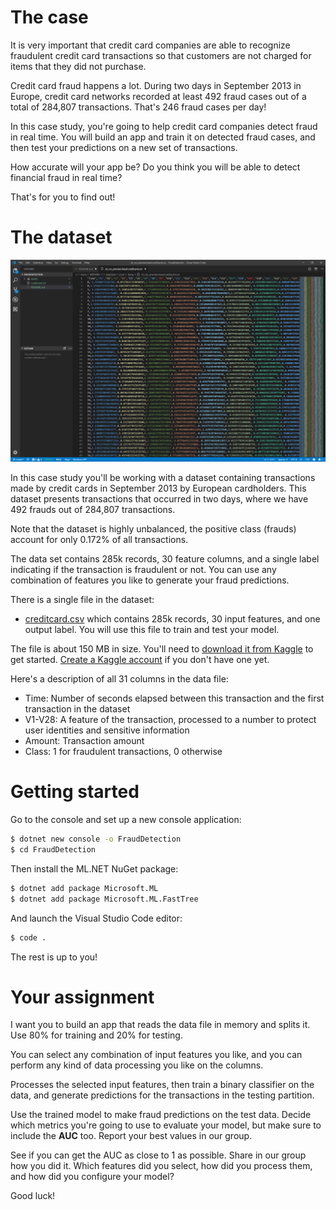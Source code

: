 # The case

It is very important that credit card companies are able to recognize fraudulent credit card transactions so that customers are not charged for items that they did not purchase.

Credit card fraud happens a lot. During two days in September 2013 in Europe, credit card networks recorded at least 492 fraud cases out of a total of 284,807 transactions. That's 246 fraud cases per day!

In this case study, you're going to help credit card companies detect fraud in real time. You will build an app and train it on detected fraud cases, and then test your predictions on a new set of transactions. 

How accurate will your app be? Do you think you will be able to detect financial fraud in real time? 

That's for you to find out! 

# The dataset

![The dataset](./assets/data.png)

In this case study you'll be working with a dataset containing transactions made by credit cards in September 2013 by European cardholders. This dataset presents transactions that occurred in two days, where we have 492 frauds out of 284,807 transactions. 

Note that the dataset is highly unbalanced, the positive class (frauds) account for only 0.172% of all transactions.

The data set contains 285k records, 30 feature columns, and a single label indicating if the transaction is fraudulent or not. You can use any combination of features you like to generate your fraud predictions.

There is a single file in the dataset:
* [creditcard.csv](https://www.kaggle.com/mlg-ulb/creditcardfraud/downloads/creditcard.csv/3) which contains 285k records, 30 input features, and one output label. You will use this file to train and test your model.

The file is about 150 MB in size. You'll need to [download it from Kaggle](https://www.kaggle.com/mlg-ulb/creditcardfraud/downloads/creditcard.csv/3) to get started. [Create a Kaggle account](https://www.kaggle.com/account/login) if you don't have one yet. 

Here's a description of all 31 columns in the data file:
* Time: Number of seconds elapsed between this transaction and the first transaction in the dataset
* V1-V28: A feature of the transaction, processed to a number to protect user identities and sensitive information
* Amount: Transaction amount
* Class: 1 for fraudulent transactions, 0 otherwise

# Getting started
Go to the console and set up a new console application:

```bash
$ dotnet new console -o FraudDetection
$ cd FraudDetection
```

Then install the ML.NET NuGet package:

```bash
$ dotnet add package Microsoft.ML
$ dotnet add package Microsoft.ML.FastTree
```

And launch the Visual Studio Code editor:

```bash
$ code .
```

The rest is up to you! 

# Your assignment
I want you to build an app that reads the data file in memory and splits it. Use 80% for training and 20% for testing.

You can select any combination of input features you like, and you can perform any kind of data processing you like on the columns. 

Processes the selected input features, then train a binary classifier on the data, and generate predictions for the transactions in the testing partition. 

Use the trained model to make fraud predictions on the test data. Decide which metrics you're going to use to evaluate your model, but make sure to include the **AUC** too. Report your best values in our group.

See if you can get the AUC as close to 1 as possible. Share in our group how you did it. Which features did you select, how did you process them, and how did you configure your model? 

Good luck!